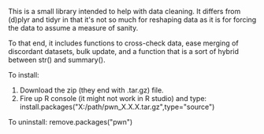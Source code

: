 This is a small library intended to help with data cleaning. It differs from (d)plyr and tidyr in that it's not so much for reshaping data as it is for forcing the data to assume a measure of sanity. 

To that end, it includes functions to cross-check data, ease merging of discordant datasets, bulk update, and a function that is a sort of hybrid between str() and summary(). 

To install: 
1) Download the zip (they end with .tar.gz) file.
2) Fire up R console (it might not work in R studio) and type: 
	install.packages("X:/path/pwn_X.X.X.tar.gz",type="source")

To uninstall: 
	remove.packages("pwn")
